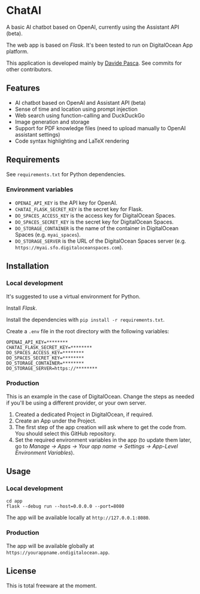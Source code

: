 # ChatAI

A basic AI chatbot based on OpenAI, currently using the Assistant API (beta).

The web app is based on _Flask_. It's been tested to run on DigitalOcean App platform.

This application is developed mainly by [Davide Pasca](https://github.com/dpasca).
See commits for other contributors.

## Features

- AI chatbot based on OpenAI and Assistant API (beta)
- Sense of time and location using prompt injection
- Web search using function-calling and DuckDuckGo
- Image generation and storage
- Support for PDF knowledge files (need to upload manually to OpenAI assistant settings)
- Code syntax highlighting and LaTeX rendering

## Requirements

See `requirements.txt` for Python dependencies.

### Environment variables

- `OPENAI_API_KEY` is the API key for OpenAI.
- `CHATAI_FLASK_SECRET_KEY` is the secret key for Flask.
- `DO_SPACES_ACCESS_KEY` is the access key for DigitalOcean Spaces.
- `DO_SPACES_SECRET_KEY` is the secret key for DigitalOcean Spaces.
- `DO_STORAGE_CONTAINER` is the name of the container in DigitalOcean Spaces (e.g. `myai_spaces`).
- `DO_STORAGE_SERVER` is the URL of the DigitalOcean Spaces server (e.g. `https://myai.sfo.digitaloceanspaces.com`).

## Installation 

### Local development

It's suggested to use a virtual environment for Python.

Install _Flask_.

Install the dependencies with `pip install -r requirements.txt`.

Create a `.env` file in the root directory with the following variables:

```
OPENAI_API_KEY=********
CHATAI_FLASK_SECRET_KEY=********
DO_SPACES_ACCESS_KEY=********
DO_SPACES_SECRET_KEY=********
DO_STORAGE_CONTAINER=********
DO_STORAGE_SERVER=https://********
```

### Production

This is an example in the case of DigitalOcean. Change the steps as needed if you'll be using a different provider, or your own server.

1. Created a dedicated Project in DigitalOcean, if required.
2. Create an App under the Project.
3. The first step of the app creation will ask where to get the code from. You should select this GitHub repository.
4. Set the required environment variables in the app (to update them later, go to *Manage -> Apps -> Your app name -> Settings -> App-Level Environment Variables*).

## Usage 

### Local development

```
cd app
flask --debug run --host=0.0.0.0 --port=8080
```

The app will be available locally at `http://127.0.0.1:8080`.

### Production

The app will be available globally at `https://yourappname.ondigitalocean.app`.

## License

This is total freeware at the moment.
